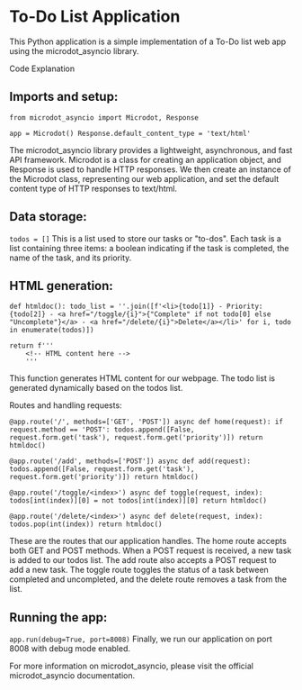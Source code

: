 # To-Do List Application

This Python application is a simple implementation of a To-Do list web app using the microdot_asyncio library.

Code Explanation
## Imports and setup:

``from microdot_asyncio import Microdot, Response``

``app = Microdot()
Response.default_content_type = 'text/html'``

The microdot_asyncio library provides a lightweight, asynchronous, and fast API framework. Microdot is a class for creating an application object, and Response is used to handle HTTP responses. We then create an instance of the Microdot class, representing our web application, and set the default content type of HTTP responses to text/html.

## Data storage:

``todos = []``
This is a list used to store our tasks or "to-dos". Each task is a list containing three items: a boolean indicating if the task is completed, the name of the task, and its priority.

## HTML generation:

``def htmldoc():
    todo_list = ''.join([f'<li>{todo[1]} - Priority: {todo[2]} - <a href="/toggle/{i}">{"Complete" if not todo[0] else "Uncomplete"}</a> - <a href="/delete/{i}">Delete</a></li>' for i, todo in enumerate(todos)])``

    return f'''
        <!-- HTML content here -->
        '''
This function generates HTML content for our webpage. The todo list is generated dynamically based on the todos list.

Routes and handling requests:

``@app.route('/', methods=['GET', 'POST'])
async def home(request):
    if request.method == 'POST':
        todos.append([False, request.form.get('task'), request.form.get('priority')])
    return htmldoc()``

``@app.route('/add', methods=['POST'])
async def add(request):
    todos.append([False, request.form.get('task'), request.form.get('priority')])
    return htmldoc()``

``@app.route('/toggle/<index>')
async def toggle(request, index):
    todos[int(index)][0] = not todos[int(index)][0]
    return htmldoc()``

``@app.route('/delete/<index>')
async def delete(request, index):
    todos.pop(int(index))
    return htmldoc()``
    
These are the routes that our application handles. The home route accepts both GET and POST methods. When a POST request is received, a new task is added to our todos list. The add route also accepts a POST request to add a new task. The toggle route toggles the status of a task between completed and uncompleted, and the delete route removes a task from the list.

## Running the app:

``app.run(debug=True, port=8008)``
Finally, we run our application on port 8008 with debug mode enabled.

For more information on microdot_asyncio, please visit the official microdot_asyncio documentation.
